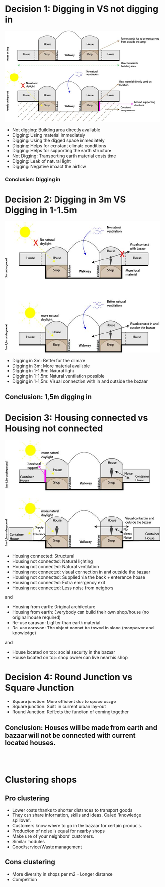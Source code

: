 # Decision 1: Digging in VS not digging in 
![](house_type_Decision_1.jpg)
* Not digging: Building area directly available
* Digging: Using material immediately
* Digging: Using the digged space immediately 
* Digging: Helps for constant climate conditions
* Digging: Helps for supporting the earth structure
* Not Digging: Transporting earth material costs time
* Digging: Leak of natural light
* Digging: Negative impact the airflow

### Conclusion: Digging in

# Decision 2: Digging in 3m VS Digging in 1-1.5m
![](house_type_Decision_2.jpg)
* Digging in 3m: Better for the climate
* Digging in 3m: More material available
* Digging in 1-1,5m: Natural light
* Digging in 1-1,5m: Natural ventilation possible
* Digging in 1-1,5m: Visual connection with in and outside the bazaar

## Conclusion: 1,5m digging in

# Decision 3: Housing connected vs Housing not connected
![](house_type_Decision_3.jpg)
* Housing connected: Structural
* Housing not connected: Natural lighting
* Housing not connected: Natural ventilation
* Housing not connected: visual connection in and outside the bazaar
* Housing not connected: Supplied via the back + enterance house 
* Housing not connected: Extra emergency exit
* Housing not connected: Less noise from neigbors

and
* Housing from earth: Original architecture
* Housing from earth: Everybody can build their own shop/house (no original house required)
* Re-use caravan: Lighter than earth material
* Re-use caravan: The object cannot be towed in place (manpower and knowledge)

and
* House located on top: social security in the bazaar
* House located on top: shop owner can live near his shop

# Decision 4: Round Junction vs Square Junction
* Square junction: More efficient due to space usage 
* Square junction: Suits in current urban lay-out
* Round Junction: Reflects the function of coming together

## Conclusion: Houses will be made from earth and bazaar will not be connected with current located houses. 

<br>
<br>

# Clustering shops

## Pro clustering
* Lower costs thanks to shorter distances to transport goods
* They can share information, skills and ideas. Called 'knowledge spillover'.
* Customers know where to go in the bazaar for certain products.
* Production of noise is equal for nearby shops
* Make use of your neighbors’ customers.
* Similar modules
* Good/service/Waste management

## Cons clustering
* More diversity in shops per m2 – Longer distance
* Competition